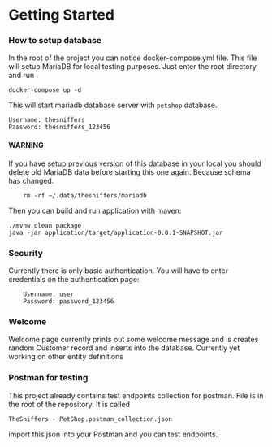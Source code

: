 # Getting Started

### How to setup database

In the root of the project you can notice docker-compose.yml file.
This file will setup MariaDB for local testing purposes.
Just enter the root directory and run 

```
docker-compose up -d
```
This will start mariadb database server with `petshop` database.
```
Username: thesniffers
Password: thesniffers_123456
```

#### WARNING
If you have setup previous version of this database in your local
you should delete old MariaDB data before starting this one again. Because schema has changed.
```
    rm -rf ~/.data/thesniffers/mariadb
```


Then you can build and run application with maven:
```
./mvnw clean package
java -jar application/target/application-0.0.1-SNAPSHOT.jar
```

### Security

Currently there is only basic authentication. 
You will have to enter credentials on the authentication page:

```
    Username: user
    Password: password_123456
```

### Welcome
Welcome page currently prints out some welcome message
and is creates random Customer record and inserts into the database.
Currently yet working on other entity definitions

### Postman for testing
This project already contains test endpoints collection for postman. File is in the root of the repository. It is called
```
TheSniffers - PetShop.postman_collection.json
```
import this json into your Postman and you can test endpoints.